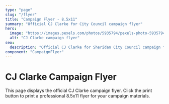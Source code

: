 ```yaml
---
type: "page"
slug: "/flyer"
title: "Campaign Flyer - 8.5x11"
summary: "Official CJ Clarke for City Council campaign flyer"
hero:
  image: "https://images.pexels.com/photos/5935794/pexels-photo-5935794.jpeg"
  alt: "CJ Clarke campaign flyer"
seo:
  description: "Official CJ Clarke for Sheridan City Council campaign flyer"
component: "CampaignFlyer"
---
```


# CJ Clarke Campaign Flyer

This page displays the official CJ Clarke campaign flyer. Click the print button to print a professional 8.5x11 flyer for your campaign materials.